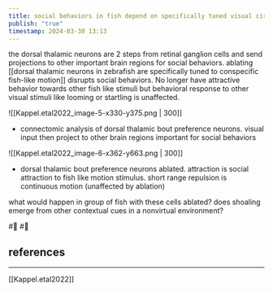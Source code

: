 ```yaml
---
title: social behaviors in fish depend on specifically tuned visual circuits
publish: "true"
timestamp: 2024-03-30 13:13
---
```

the dorsal thalamic neurons are 2 steps from retinal ganglion cells and send projections to other important brain regions for social behaviors. ablating [[dorsal thalamic neurons in zebrafish are specifically tuned to conspecific fish-like motion]] disrupts social behaviors. No longer have attractive behavior towards other fish like stimuli but behavioral response to other visual stimuli like looming or startling is unaffected. 

![[Kappel.etal2022_image-5-x330-y375.png | 300]]
- connectomic analysis of dorsal thalamic bout preference neurons. visual input then project to other brain regions important for social behaviors


![[Kappel.etal2022_image-6-x362-y663.png | 300]]
- dorsal thalamic bout preference neurons ablated. attraction is social attraction to fish like motion stimulus. short range repulsion is continuous motion (unaffected by ablation)


what would happen in group of fish with these cells ablated? does shoaling emerge from other contextual cues in a nonvirtual environment?


#🐛  #🌱 
## references
---
[[Kappel.etal2022]]